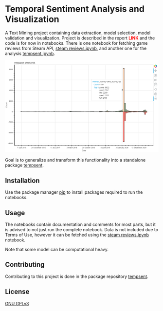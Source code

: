 # Temporal Sentiment Analysis and Visualization

A Text Mining project containing data extraction, model selection, model validation and visualization. Project is described in the report <span style="color:red">**LINK**</span> and the code is for now in notebooks. There is one notebook for fetching game reviews from Steam API, [steam reviews.ipynb](notebooks/steam%20reviews.ipynb), and another one for the analysis [tempsent.ipynb](notebooks/tempsent.ipynb).

![Visualization demo](/plots/demo.png)

Goal is to generalize and transform this functionality into a standalone package [tempsent](https://github.com/MiniDlicious/tempsent).

## Installation

Use the package manager [pip](https://pip.pypa.io/en/stable/) to install packages required to run the notebooks.


## Usage

The notebooks contain documentation and comments for most parts, but it is advised to not just run the complete notebook. Data is not included due to Terms of Use, however it can be fetched using the [steam reviews.ipynb](notebooks/steam%20reviews.ipynb) notebook. 

Note that some model can be computational heavy.

## Contributing
Contributing to this project is done in the package repository [tempsent](https://github.com/MiniDlicious/tempsent).

## License
[GNU GPLv3](https://choosealicense.com/licenses/gpl-3.0/)
